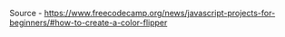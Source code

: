 Source - https://www.freecodecamp.org/news/javascript-projects-for-beginners/#how-to-create-a-color-flipper